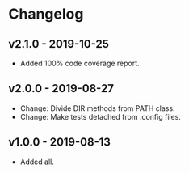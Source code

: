 # Changelog

## v2.1.0 - 2019-10-25

- Added 100% code coverage report.

## v2.0.0 - 2019-08-27

- Change: Divide DIR methods from PATH class.
- Change: Make tests detached from .config files.

## v1.0.0 - 2019-08-13

- Added all.
